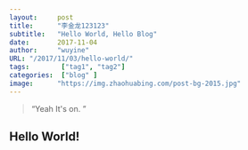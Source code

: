 ```yaml
---
layout:     post 
title:      "李金龙123123"
subtitle:   "Hello World, Hello Blog"
date:       2017-11-04
author:     "wuyine"
URL: "/2017/11/03/hello-world/"
tags:        ["tag1", "tag2"]
categories:  ["blog" ]
image:      "https://img.zhaohuabing.com/post-bg-2015.jpg"
---
```


> “Yeah It's on. ”


## Hello World!
